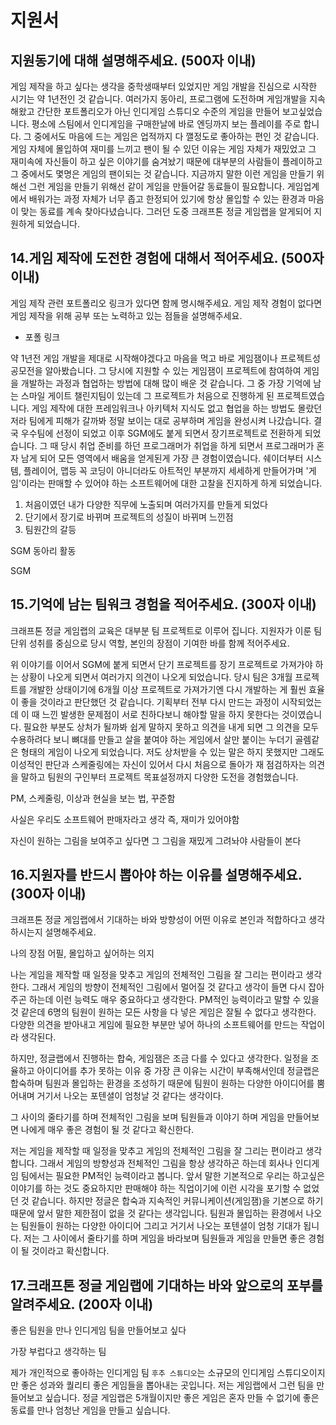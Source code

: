 # 지원서

## 지원동기에 대해 설명해주세요. (500자 이내)  

게임 제작을 하고 싶다는 생각을 중학생때부터 있었지만 게임 개발을 진심으로 시작한 시기는 약 1년전인 것 같습니다. 여러가지 동아리, 프로그램에 도전하며 게임개발을 지속해왔고 간단한 포트폴리오가 아닌 인디게임 스튜디오 수준의 게임을 만들어 보고싶었습니다. 평소에 스팀에서 인디게임을 구매한날에 바로 엔딩까지 보는 플레이를 주로 합니다. 그 중에서도 마음에 드는 게임은 업적까지 다 깰정도로 좋아하는 편인 것 같습니다. 게임 자체에 몰입하여 재미를 느끼고 팬이 될 수 있던 이유는 게임 자체가 재밌었고 그 재미속에 자신들이 하고 싶은 이야기를 숨겨놨기 때문에 대부분의 사람들이 플레이하고 그 중에서도 몇명은 게임의 팬이되는 것 같습니다. 지금까지 말한 이런 게임을 만들기 위해선 그런 게임을 만들기 위해선 같이 게임을 만들어갈 동료들이 필요합니다. 게임업계에서 배워가는 과정 자체가 너무 좁고 한정되어 있기에 항상 몰입할 수 있는 환경과 마음이 맞는 동료를 계속 찾아다녔습니다. 그러던 도중 크래프톤 정글 게임랩을 알게되어 지원하게 되었습니다.

## 14.게임 제작에 도전한 경험에 대해서 적어주세요. (500자 이내)

게임 제작 관련 포트폴리오 링크가 있다면 함께 명시해주세요. 게임 제작 경험이 없다면 게임 제작을 위해 공부 또는 노력하고 있는 점들을 설명해주세요.

- 포폴 링크

약 1년전 게임 개발을 제대로 시작해야겠다고 마음을 먹고 바로 게임잼이나 프로젝트성 공모전을 알아봤습니다. 그 당시에 지원할 수 있는 게임잼이 프로젝트에 참여하여 게임을 개발하는 과정과 협업하는 방법에 대해 많이 배운 것 같습니다. 그 중 가장 기억에 남는 스마일 게이트 챌린지팀이 있는데 그 프로젝트가 처음으로 진행하게 된 프로젝트였습니다. 게임 제작에 대한 프레임워크나 아키텍처 지식도 없고 협업을 하는 방법도 몰랐던 저라 팀에게 피해가 갈까봐 정말 보이는 대로 공부하며 게임을 완성시켜 나갔습니다. 결국 우수팀에 선정이 되었고 이후 SGM에도 붙게 되면서 장기프로젝트로 전환하게 되었습니다. 그 때 당시 취업 준비를 하던 프로그래머가 취업을 하게 되면서 프로그래머가 혼자 남게 되어 모든 영역에서 배움을 얻게된게 가장 큰 경험이였습니다. 쉐이더부터 시스템, 플레이어, 맵등 꼭 코딩이 아니더라도 아트적인 부분까지 세세하게 만들어가며 '게임'이라는 판매할 수 있어야 하는 소프트웨어에 대한 고찰을 진지하게 하게 되었습니다.

1. 처음이였던 내가 다양한 직무에 노출되며 여러가지를 만들게 되었다
2. 단기에서 장기로 바뀌며 프로젝트의 성질이 바뀌며 느낀점
3. 팀원간의 갈등

SGM 동아리 활동

SGM

## 15.기억에 남는 팀워크 경험을 적어주세요. (300자 이내)
크래프톤 정글 게임랩의 교육은 대부분 팀 프로젝트로 이루어 집니다. 지원자가 이룬 팀 단위 성취를 중심으로 당시 역할, 본인의 장점이 기여한 바를 함께 적어주세요.

위 이야기를 이어서 SGM에 붙게 되면서 단기 프로젝트를 장기 프로젝트로 가져가야 하는 상황이 나오게 되면서 여러가지 의견이 나오게 되었습니다. 당시 팀은 3개월 프로젝트를 개발한 상태이기에 6개월 이상 프로젝트로 가져가기엔 다시 개발하는 게 훨씬 효율이 좋을 것이라고 판단했던 것 같습니다. 기획부터 전부 다시 만드는 과정이 시작되었는데 이 때 느낀 발생한 문제점이 서로 친하다보니 해야할 말을 하지 못한다는 것이였습니다. 필요한 부분도 상처가 될까봐 쉽게 말하지 못하고 의견을 내게 되면 그 의견을 모두 수용하려다 보니 뼈대를 만들고 살을 붙여야 하는 게임에서 살만 붙이는 누더기 골렘같은 형태의 게임이 나오게 되었습니다. 저도 상처받을 수 있는 말은 하지 못했지만 그래도 이성적인 판단과 스케줄링에는 자신이 있어서 다시 처음으로 돌아가 재 점검하자는 의견을 말하고 팀원의 구인부터 프로젝트 목표설정까지 다양한 도전을 경험했습니다.

PM, 스케줄링, 이상과 현실을 보는 법, 꾸준함

사실은 우리도 소프트웨어 판매자라고 생각 즉, 재미가 있어야함

자신이 원하는 그림을 보여주고 싶다면 그 그림을 재밌게 그려놔야 사람들이 본다

## 16.지원자를 반드시 뽑아야 하는 이유를 설명해주세요. (300자 이내)
크래프톤 정글 게임랩에서 기대하는 바와 방향성이 어떤 이유로 본인과 적합하다고 생각하시는지 설명해주세요. 

나의 장점 어필, 몰입하고 싶어하는 의지

나는 게임을 제작할 때 일정을 맞추고 게임의 전체적인 그림을 잘 그리는 편이라고 생각한다. 그래서 게임의 방향이 전체적인 그림에서 멀어질 것 같다고 생각이 들면 다시 잡아주곤 하는데 이런 능력도 매우 중요하다고 생각한다. PM적인 능력이라고 말할 수 있을 것 같은데 6명의 팀원이 원하는 모든 사항을 다 넣은 게임은 잘될 수 없다고 생각한다. 다양한 의견을 받아내고 게임에 필요한 부분만 넣어 하나의 소프트웨어를 만드는 작업이라 생각된다.  

하지만, 정글랩에서 진행하는 합숙, 게임잼은 조금 다를 수 있다고 생각한다. 일정을 조율하고 아이디어를 추가 못하는 이유 중 가장 큰 이유는 시간이 부족해서인데 정글랩은 합숙하며 팀원과 몰입하는 환경을 조성하기 때문에 팀원이 원하는 다양한 아이디어를 뿜어내며 거기서 나오는 포텐셜이 엄청날 것 같다는 생각이다.

그 사이의 줄타기를 하며 전체적인 그림을 보며 팀원들과 이야기 하며 게임을 만들어보면 나에게 매우 좋은 경험이 될 것 같다고 확신한다.


저는 게임을 제작할 때 일정을 맞추고 게임의 전체적인 그림을 잘 그리는 편이라고 생각합니다. 그래서 게임의 방향성과 전체적인 그림을 항상 생각하곤 하는데 회사나 인디게임 팀에서는 필요한 PM적인 능력이라고 봅니다. 앞서 말한 기본적으로 우리는 하고싶은 이야기를 하는 것도 중요하지만 판매해야 하는 직업이기에 이런 시각을 포기할 수 없었던 것 같습니다. 하지만 정글은 합숙과 지속적인 커뮤니케이션(게임잼)을 기본으로 하기 때문에 앞서 말한 제한점이 없을 것 같다는 생각입니다. 팀원과 몰입하는 환경에서 나오는 팀원들이 원하는 다양한 아이디어 그리고 거기서 나오는 포텐셜이 엄청 기대가 됩니다. 저는 그 사이에서 줄타기를 하며 게임을 바라보며 팀원들과 게임을 만들면 좋은 경험이 될 것이라고 확신합니다.

## 17.크래프톤 정글 게임랩에 기대하는 바와 앞으로의 포부를 알려주세요. (200자 이내)

좋은 팀원을 만나 인디게임 팀을 만들어보고 싶다

가장 부럽다고 생각하는 팀


제가 개인적으로 좋아하는 인디게임 팀 `후추 스튜디오`는 소규모의 인디게임 스튜디오이지만 좋은 성과와 퀄리티 좋은 게임들을 뽑아내는 곳입니다. 저는 게임랩에서 그런 팀을 만들어보고 싶습니다. 정글 게임랩은 5개월이지만 좋은 게임은 혼자 만들 수 없기에 좋은 동료를 만나 엄청난 게임을 만들고 싶습니다. 
